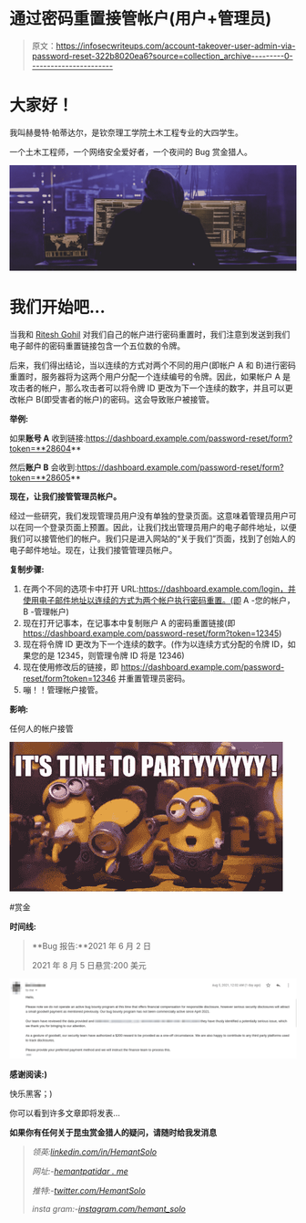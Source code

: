 # 通过密码重置接管帐户(用户+管理员)

> 原文：<https://infosecwriteups.com/account-takeover-user-admin-via-password-reset-322b8020ea6?source=collection_archive---------0----------------------->

# 大家好！

我叫赫曼特·帕蒂达尔，是钦奈理工学院土木工程专业的大四学生。

一个土木工程师，一个网络安全爱好者，一个夜间的 Bug 赏金猎人。

![](img/e6652a891793feaba0c06cff4d1178f6.png)

# 我们开始吧...

当我和 [Ritesh Gohil](https://medium.com/u/b437fa5664a?source=post_page-----322b8020ea6--------------------------------) 对我们自己的帐户进行密码重置时，我们注意到发送到我们电子邮件的密码重置链接包含一个五位数的令牌。

后来，我们得出结论，当以连续的方式对两个不同的用户(即帐户 A 和 B)进行密码重置时，服务器将为这两个用户分配一个连续编号的令牌。因此，如果帐户 A 是攻击者的帐户，那么攻击者可以将令牌 ID 更改为下一个连续的数字，并且可以更改帐户 B(即受害者的帐户)的密码。这会导致账户被接管。

**举例:**

如果**账号 A** 收到链接:https://dashboard.example.com/password-reset/form?token=**28604**

然后**账户 B** 会收到:https://dashboard.example.com/password-reset/form?token=**28605**

**现在，让我们接管管理员帐户。**

经过一些研究，我们发现管理员用户没有单独的登录页面。这意味着管理员用户可以在同一个登录页面上预置。因此，让我们找出管理员用户的电子邮件地址，以便我们可以接管他们的帐户。我们只是进入网站的“关于我们”页面，找到了创始人的电子邮件地址。现在，让我们接管管理员帐户。

**复制步骤:**

1.  在两个不同的选项卡中打开 URL:https://dashboard.example.com/login，并使用电子邮件地址以连续的方式为两个帐户执行密码重置。(即 A -您的帐户，B -管理帐户)
2.  现在打开记事本，在记事本中复制账户 A 的密码重置链接(即 https://dashboard.example.com/password-reset/form?token=12345)
3.  现在将令牌 ID 更改为下一个连续的数字。(作为以连续方式分配的令牌 ID，如果您的是 12345，则管理令牌 ID 将是 12346)
4.  现在使用修改后的链接，即 https://dashboard.example.com/password-reset/form?token=12346 并重置管理员密码。
5.  嘣！！管理帐户接管。

**影响:**

任何人的帐户接管

![](img/0bb1445ac7deef8f4ed99ef0df2c057f.png)

#赏金

**时间线:**

> **Bug 报告:**2021 年 6 月 2 日
> 
> 2021 年 8 月 5 日悬赏:200 美元

![](img/29b7a1f16567e02f2d3f9014bc68278f.png)

**感谢阅读:)**

快乐黑客；)

你可以看到许多文章即将发表…

**如果你有任何关于昆虫赏金猎人的疑问，请随时给我发消息**

> *领英:*[*linkedin.com/in/HemantSolo*](https://www.linkedin.com/in/hemantsolo)
> 
> *网址:-*[*hemantpatidar . me*](http://hemantpatidar.me/)
> 
> *推特:-*[*twitter.com/HemantSolo*](https://twitter.com/HemantSolo)
> 
> *insta gram:-*[*instagram.com/hemant_solo*](https://www.instagram.com/hemant_solo/)